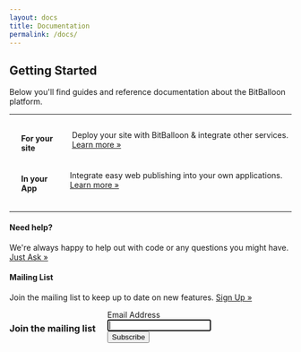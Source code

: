 ```yaml
---
layout: docs
title: Documentation
permalink: /docs/
---
```


## Getting Started

Below you'll find guides and reference documentation about the BitBalloon platform.
<hr/>

<div class="large-6 columns text-center">
  <a href="/docs/basics" class="no-link-style">
    <i class="icon-site-upload big-docs-icon"></i>
  </a>
  <h4>For your site</h4>
  <p>Deploy your site with BitBalloon & integrate other services. <a href="/docs/basics">Learn more &raquo;</a></p>
</div>

<div class="large-6 columns text-center">
  <a href="/partner" class="no-link-style">
    <i class="icon-tools big-docs-icon"></i>
  </a>
  <h4>In your App</h4>
  <p>Integrate easy web publishing into your own applications. <a href="/partner">Learn more &raquo;</a></p>
</div>

<hr/>


#### Need help?

We're always happy to help out with code or any questions you might have. <a href="#contact" data-reveal-id="contact" >Just Ask &raquo;</a>


#### Mailing List

Join the mailing list to keep up to date on new features. <a href="#mailing-signup" data-reveal-id="mailing-signup" >Sign Up &raquo;</a>

<div id="mailing-signup" class="reveal-modal small">

  <div class="mailchimp-form large-12 columns">
    <h3>Join the mailing list</h3>
    <!-- Begin MailChimp Signup Form -->
    <div id="mc_embed_signup">
      <form action="http://webpop.us2.list-manage1.com/subscribe/post?u=3ca88a0cd26d026e590224d67&amp;id=e52baf3348" method="post" id="mc-embedded-subscribe-form" name="mc-embedded-subscribe-form" class="validate" target="_blank" novalidate="">
      <div class="mc-field-group">
        <label for="mce-EMAIL">Email Address</label>
        <div class="row collapse">
          <div class="large-8 columns">
            <div class="small-10 columns">
              <input type="email" value="" name="EMAIL" class="required email" id="mce-EMAIL" autofocus="autofocus">
            </div>
          </div>
          <div class="small-8 columns">
            <button type="submit" value="Subscribe" name="subscribe" id="mc-embedded-subscribe" class="button">Subscribe</button>
          </div>
          <div id="mce-responses" class="clear">
            <div class="response" id="mce-error-response" style="display:none"></div>
            <div class="response" id="mce-success-response" style="display:none"></div>
          </div>
        </div>
      </div>
      </form>
    </div>
  </div>

</div>
